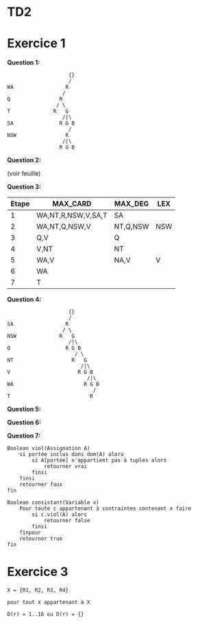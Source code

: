 # TD2

# Exercice 1

**Question 1:**
```
                    {}
                    /
WA                 R
                  /
Q                R
                / \
T              R   G
                  /|\
SA               R G B
                    /
NSW                R
                  /|\
                 R G B
```
**Question 2:**

(voir feuille)

**Question 3:**

| Etape | MAX_CARD           | MAX_DEG  | LEX |
|-------|--------------------|----------|-----|
| 1     | WA,NT,R,NSW,V,SA,T | SA       |     |
| 2     | WA,NT,Q,NSW,V      | NT,Q,NSW | NSW |
| 3     | Q,V                | Q        |     |
| 4     | V,NT               | NT       |     |
| 5     | WA,V               | NA,V     | V   |
| 6     | WA                 |          |     |
| 7     | T                  |          |     |

**Question 4:**

```
                    {}
                    /
SA                 R
                  / \
NSW              R   G
                    /|\
Q                  R G B
                      / \
NT                   R   G
                        /|\
V                      R G B
                          /|\
WA                       R G B
                            /
T                          R 
```

**Question 5:**

**Question 6:**

**Question 7:**
```
Boolean viol(Assignation A)
	si portée inclus dans dom(A) alors
		si A[portée] n'appartient pas à tuples alors
			retourner vrai
		finsi
	finsi
	retourner faux
fin

Boolean consistant(Variable x)
	Pour toute c appartenant à contraintes contenant x faire
		si c.viol(A) alors
			retourner false
		finsi
	finpour
	retourner true
fin
```

# Exercice 3

```
X = {R1, R2, R3, R4}

pour tout x appartenant à X

D(r) = 1..16 ou D(r) = {}
```